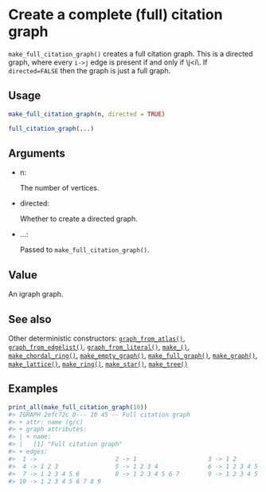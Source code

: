 # Create a complete (full) citation graph

`make_full_citation_graph()` creates a full citation graph. This is a
directed graph, where every `i->j` edge is present if and only if
\\j\<i\\. If `directed=FALSE` then the graph is just a full graph.

## Usage

``` r
make_full_citation_graph(n, directed = TRUE)

full_citation_graph(...)
```

## Arguments

- n:

  The number of vertices.

- directed:

  Whether to create a directed graph.

- ...:

  Passed to `make_full_citation_graph()`.

## Value

An igraph graph.

## See also

Other deterministic constructors:
[`graph_from_atlas()`](https://r.igraph.org/reference/graph_from_atlas.md),
[`graph_from_edgelist()`](https://r.igraph.org/reference/graph_from_edgelist.md),
[`graph_from_literal()`](https://r.igraph.org/reference/graph_from_literal.md),
[`make_()`](https://r.igraph.org/reference/make_.md),
[`make_chordal_ring()`](https://r.igraph.org/reference/make_chordal_ring.md),
[`make_empty_graph()`](https://r.igraph.org/reference/make_empty_graph.md),
[`make_full_graph()`](https://r.igraph.org/reference/make_full_graph.md),
[`make_graph()`](https://r.igraph.org/reference/make_graph.md),
[`make_lattice()`](https://r.igraph.org/reference/make_lattice.md),
[`make_ring()`](https://r.igraph.org/reference/make_ring.md),
[`make_star()`](https://r.igraph.org/reference/make_star.md),
[`make_tree()`](https://r.igraph.org/reference/make_tree.md)

## Examples

``` r
print_all(make_full_citation_graph(10))
#> IGRAPH 2efc72c D--- 10 45 -- Full citation graph
#> + attr: name (g/c)
#> + graph attributes:
#> | + name:
#> |   [1] "Full citation graph"
#> + edges:
#>  1 ->                      2 -> 1                    3 -> 1 2              
#>  4 -> 1 2 3                5 -> 1 2 3 4              6 -> 1 2 3 4 5        
#>  7 -> 1 2 3 4 5 6          8 -> 1 2 3 4 5 6 7        9 -> 1 2 3 4 5 6 7 8  
#> 10 -> 1 2 3 4 5 6 7 8 9
```
